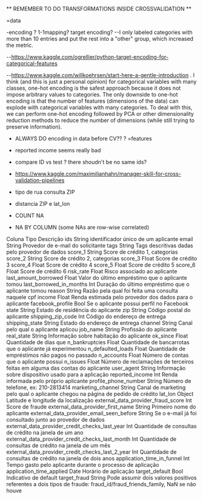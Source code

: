 
** REMEMBER TO DO TRANSFORMATIONS INSIDE CROSSVALIDATION ** 

=data

-encoding ? 1-1mapping? target encoding?
--I only labeled categories with more than 10 entries and put the rest into a "other" group, which increased the metric.

--https://www.kaggle.com/ogrellier/python-target-encoding-for-categorical-features

--https://www.kaggle.com/willkoehrsen/start-here-a-gentle-introduction
. I think (and this is just a personal opinion) for categorical variables with many classes, one-hot encoding is the safest approach because it does not impose arbitrary values to categories. The only downside to one-hot encoding is that the number of features (dimensions of the data) can explode with categorical variables with many categories. To deal with this, we can perform one-hot encoding followed by PCA or other dimensionality reduction methods to reduce the number of dimensions (while still trying to preserve information).


- ALWAYS DO encoding in data before CV??
?
=features


- reported income seems really bad

- compare ID vs test ? there shoudn't be no same ids?

- https://www.kaggle.com/maximilianhahn/manager-skill-for-cross-validation-pipelines

- tipo de rua consulta ZIP

- distancia ZIP e lat_lon

- COUNT NA
- NA BY COLUMN (some NAs are row-wise correlated)

Coluna	Tipo	Descrição
ids	String	identificador único de um aplicante
email	String	Provedor de e-mail do solicitante
tags	String	Tags descritivas dadas pelo provedor de dados
score_1	String	Score de crédito 1, categorias
score_2	String	Score de crédito 2, categorias
score_3	Float	Score de crédito 3
score_4	Float	Score de crédito 4
score_5	Float	Score de crédito 5
score_6	Float	Score de crédito 6
risk_rate	Float	Risco associado ao aplicante
last_amount_borrowed	Float	Valor do último empréstimo que o aplicante tomou
last_borrowed_in_months	Int	Duração do último empréstimo que o aplicante tomou
reason	String	Razão pela qual foi feita uma consulta naquele cpf
income	Float	Renda estimada pelo provedor dos dados para o aplicante
facebook_profile	Bool	Se o aplicante possui perfil no Facebook
state	String	Estado de residência do aplicante
zip	String	Código postal do aplicante
shipping_zip_code	Int	Código do endereço de entrega
shipping_state	String	Estado do endereço de entrega
channel	String	Canal pelo qual o aplicante aplicou
job_name	String	Profissão do aplicante
real_state	String	Informação sobre habitação do aplicante
ok_since	Float	Quantidade de dias que
n_bankruptcies	Float	Quantidade de bancarrotas que o aplicante já experimentou
n_defaulted_loads	Float	Quantidade de empréstimos não pagos no passado
n_accounts	Float	Número de contas que o aplicante possui
n_issues	Float	Número de reclamações de terceiros feitas em alguma das contas do aplicante
user_agent	String	Informação sobre dispositivo usado para a aplicação
reported_income	Int	Renda informada pelo próprio aplicante
profile_phone_number	String	Número de telefone, ex: 210-2813414
marketing_channel	String	Canal de marketing pelo qual o aplicante chegou na página de pedido de crédito
lat_lon	Object	Latitude e longitude da localização
external_data_provider_fraud_score	Int	Score de fraude
external_data_provider_first_name	String	Primeiro nome do aplicante
external_data_provider_email_seen_before	String	Se o e-mail já foi consultado junto ao provedor de dados
external_data_provider_credit_checks_last_year	Int	Quantidade de consultas de crédito na janela de um ano
external_data_provider_credit_checks_last_month	Int	Quantidade de consultas de crédito na janela de um mês
external_data_provider_credit_checks_last_2_year	Int	Quantidade de consultas de crédito na janela de dois anos
application_time_in_funnel	Int	Tempo gasto pelo aplicante durante o processo de aplicação
application_time_applied	Date	Horário de aplicação
target_default	Bool	Indicativo de default
target_fraud	String	Pode assumir dois valores positivos referentes a dois tipos de fraude: fraud_id/fraud_friends_family, NaN se não houve